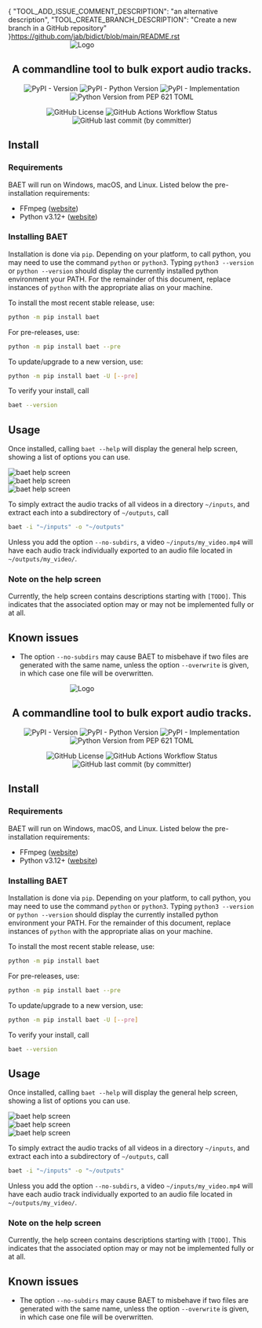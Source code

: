 {
  "TOOL_ADD_ISSUE_COMMENT_DESCRIPTION": "an alternative description",
  "TOOL_CREATE_BRANCH_DESCRIPTION": "Create a new branch in a GitHub repository"
}https://github.com/jab/bidict/blob/main/README.rst<img src="./images/logo.png" alt="Logo" style="display: block; max-width: 50%; margin: auto">

<h2 align="center">A commandline tool to bulk export audio tracks.
</h2>

<!-- TODO: https://shields.io/badges -->

<p align="center">
    <img alt="PyPI - Version" src="https://img.shields.io/pypi/v/baet">
    <img alt="PyPI - Python Version" src="https://img.shields.io/pypi/pyversions/baet">
    <img alt="PyPI - Implementation" src="https://img.shields.io/pypi/implementation/baet">
    <img alt="Python Version from PEP 621 TOML" src="https://img.shields.io/python/required-version-toml?tomlFilePath=https%3A%2F%2Fraw.githubusercontent.com%2FTimeTravelPenguin%2FBulkAudioExtractTool%2Fmain%2Fpyproject.toml">
</p>

<p align="center">
    <img alt="GitHub License" src="https://img.shields.io/github/license/TimeTravelPenguin/BulkAudioExtractTool">
    <img alt="GitHub Actions Workflow Status" src="https://img.shields.io/github/actions/workflow/status/TimeTravelPenguin/BulkAudioExtractTool/CI.yml">
    <img alt="GitHub last commit (by committer)" src="https://img.shields.io/github/last-commit/TimeTravelPenguin/BulkAudioExtractTool">
</p>

## Install

### Requirements

BAET will run on Windows, macOS, and Linux. Listed below the pre-installation requirements:

- FFmpeg ([website](https://ffmpeg.org))
- Python v3.12+ ([website](https://www.python.org))

### Installing BAET

Installation is done via `pip`.
Depending on your platform, to call python, you may need to use the command `python` or `python3`.
Typing `python3 --version` or `python --version` should display the currently installed python environment your PATH.
For the remainder of this document, replace instances of `python` with the appropriate alias on your machine.

To install the most recent stable release, use:

```bash
python -m pip install baet
```

For pre-releases, use:

```bash
python -m pip install baet --pre
```

To update/upgrade to a new version, use:

```bash
python -m pip install baet -U [--pre]
```

To verify your install, call

```bash
baet --version
```

## Usage

Once installed, calling `baet --help` will display the general help screen, showing a list of options you can use.

<img src="./docs/img/baet_help.svg" alt="baet help screen" style="display: block; margin: auto; max-height: 500px">

<img src="./docs/img/baet_extract_help.svg" alt="baet help screen" style="display: block; margin: auto; max-height: 500px">

<img src="./docs/img/baet_probe_help.svg" alt="baet help screen" style="display: block; margin: auto; max-height: 500px">

To simply extract the audio tracks of all videos in a directory `~/inputs`,
and extract each into a subdirectory of `~/outputs`, call

```bash
baet -i "~/inputs" -o "~/outputs"
```

Unless you add the option `--no-subdirs`, a video `~/inputs/my_video.mp4` will have each audio track individually
exported to an audio file located in `~/outputs/my_video/`.

### Note on the help screen

Currently, the help screen contains descriptions starting with `[TODO]`.
This indicates that the associated option may or may not be implemented fully or at all.

## Known issues

- The option `--no-subdirs` may cause BAET to misbehave if two files are generated with the same name,
  unless the option `--overwrite` is given, in which case one file will be overwritten.
<img src="./images/logo.png" alt="Logo" style="display: block; max-width: 50%; margin: auto">

<h2 align="center">
    A commandline tool to bulk export audio tracks.
</h2>

<!-- TODO: https://shields.io/badges -->

<p align="center">
    <img alt="PyPI - Version" src="https://img.shields.io/pypi/v/baet">
    <img alt="PyPI - Python Version" src="https://img.shields.io/pypi/pyversions/baet">
    <img alt="PyPI - Implementation" src="https://img.shields.io/pypi/implementation/baet">
    <img alt="Python Version from PEP 621 TOML" src="https://img.shields.io/python/required-version-toml?tomlFilePath=https%3A%2F%2Fraw.githubusercontent.com%2FTimeTravelPenguin%2FBulkAudioExtractTool%2Fmain%2Fpyproject.toml">
</p>

<p align="center">
    <img alt="GitHub License" src="https://img.shields.io/github/license/TimeTravelPenguin/BulkAudioExtractTool">
    <img alt="GitHub Actions Workflow Status" src="https://img.shields.io/github/actions/workflow/status/TimeTravelPenguin/BulkAudioExtractTool/CI.yml">
    <img alt="GitHub last commit (by committer)" src="https://img.shields.io/github/last-commit/TimeTravelPenguin/BulkAudioExtractTool">
</p>

## Install

### Requirements

BAET will run on Windows, macOS, and Linux. Listed below the pre-installation requirements:

- FFmpeg ([website](https://ffmpeg.org))
- Python v3.12+ ([website](https://www.python.org))

### Installing BAET

Installation is done via `pip`.
Depending on your platform, to call python, you may need to use the command `python` or `python3`.
Typing `python3 --version` or `python --version` should display the currently installed python environment your PATH.
For the remainder of this document, replace instances of `python` with the appropriate alias on your machine.

To install the most recent stable release, use:

```bash
python -m pip install baet
```

For pre-releases, use:

```bash
python -m pip install baet --pre
```

To update/upgrade to a new version, use:

```bash
python -m pip install baet -U [--pre]
```

To verify your install, call

```bash
baet --version
```

## Usage

Once installed, calling `baet --help` will display the general help screen, showing a list of options you can use.

<img src="./docs/img/baet_help.svg" alt="baet help screen" style="display: block; margin: auto; max-height: 500px">

<img src="./docs/img/baet_extract_help.svg" alt="baet help screen" style="display: block; margin: auto; max-height: 500px">

<img src="./docs/img/baet_probe_help.svg" alt="baet help screen" style="display: block; margin: auto; max-height: 500px">

To simply extract the audio tracks of all videos in a directory `~/inputs`,
and extract each into a subdirectory of `~/outputs`, call

```bash
baet -i "~/inputs" -o "~/outputs"
```

Unless you add the option `--no-subdirs`, a video `~/inputs/my_video.mp4` will have each audio track individually
exported to an audio file located in `~/outputs/my_video/`.

### Note on the help screen

Currently, the help screen contains descriptions starting with `[TODO]`.
This indicates that the associated option may or may not be implemented fully or at all.

## Known issues

- The option `--no-subdirs` may cause BAET to misbehave if two files are generated with the same name,
  unless the option `--overwrite` is given, in which case one file will be overwritten.
